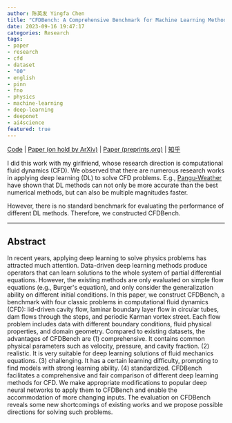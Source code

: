 ```yaml
---
author: 陈英发 Yingfa Chen
title: "CFDBench: A Comprehensive Benchmark for Machine Learning Methods in Fluid Dynamics"
date: 2023-09-16 19:47:17
categories: Research
tags:
- paper
- research
- cfd
- dataset
- "00"
- english
- pinn
- fno
- physics
- machine-learning
- deep-learning
- deeponet
- ai4science
featured: true
---
```


[Code](https://www.github.com/luo-yining/CFDBench) | [Paper (on hold by ArXiv)](...) | [Paper (preprints.org)](https://www.preprints.org/manuscript/202309.1550/v1) | [知乎](https://zhuanlan.zhihu.com/p/656033757)

I did this work with my girlfriend, whose research direction is computational fluid dynamics (CFD). We observed that there are numerous research works in applying deep learning (DL) to solve CFD problems. E.g., [Pangu-Weather](https://github.com/198808xc/Pangu-Weather) have shown that DL methods can not only be more accurate than the best numerical methods, but can also be multiple magnitudes faster.

<!-- more -->

However, there is no standard benchmark for evaluating the performance of different DL methods. Therefore, we constructed CFDBench.

---

## Abstract

In recent years, applying deep learning to solve physics problems has attracted much attention. Data-driven deep learning methods produce operators that can learn solutions to the whole system of partial differential equations. However, the existing methods are only evaluated on simple flow equations (e.g., Burger's equation), and only consider the generalization ability on different initial conditions. In this paper, we construct CFDBench, a benchmark with four classic problems in computational fluid dynamics (CFD): lid-driven cavity flow, laminar boundary layer flow in circular tubes, dam flows through the steps, and periodic Karman vortex street. Each flow problem includes data with different boundary conditions, fluid physical properties, and domain geometry. Compared to existing datasets, the advantages of CFDBench are (1) comprehensive. It contains common physical parameters such as velocity, pressure, and cavity fraction. (2) realistic. It is very suitable for deep learning solutions of fluid mechanics equations. (3) challenging. It has a certain learning difficulty, prompting to find models with strong learning ability. (4) standardized. CFDBench facilitates a comprehensive and fair comparison of different deep learning methods for CFD. We make appropriate modifications to popular deep neural networks to apply them to CFDBench and enable the accommodation of more changing inputs. The evaluation on CFDBench reveals some new shortcomings of existing works and we propose possible directions for solving such problems.
